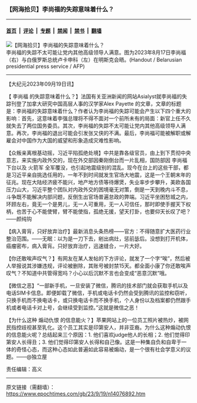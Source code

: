 ### 【网海拾贝】李尚福的失踪意味着什么？

---

#### [首页](../../../..?n14076892) &nbsp;|&nbsp; [评论](../../../../../epoch-comment?n14076892) &nbsp;|&nbsp; [专题](../../../../../epoch-special?n14076892) &nbsp;|&nbsp; [禁闻](../../../../../epoch-news?n14076892) &nbsp;|&nbsp; [禁书](../../../../../books?n14076892) &nbsp;|&nbsp; [翻墙](https://github.com/gfw-breaker/nogfw/blob/master/README.md?n14076892)


<div><img alt="【网海拾贝】李尚福的失踪意味着什么？" class="attachment-djy_600_400 size-djy_600_400 wp-post-image" src="https://i.epochtimes.com/assets/uploads/2023/09/id14074636-000_33RA6A4-600x400.jpg"/>
<div class="caption">
 李尚福的失踪不太可能让党内其他高级领导人满意。图为2023年8月17日李尚福（右）与白俄罗斯总统卢卡申科（左）在明斯克会晤。(Handout / Belarusian presidential press service / AFP)
</div></div><hr/><div class="post_content" id="artbody" itemprop="articleBody">
 <!-- article content begin -->
 <p>
  【大纪元2023年09月19日讯】
 </p>
 <p>
  【
  <ok href="https://www.epochtimes.com/gb/tag/%E6%9D%8E%E5%B0%9A%E7%A6%8F.html">
   李尚福
  </ok>
  的失踪意味着什么？】法国有关亚洲新闻的网站Asialyst就李尚福的失踪刊登了加拿大研究中国高层人事的汉学家Alex Payette 的文章，文章的标题是：李尚福的失踪意味着什么？作者认为李尚福的失踪可能会产生以下四个重大的影响：首先，这意味着李强总理将不得不面对一个前所未有的局面：新官上任不久就失去了两位国务委员。其次，李尚福的失踪不太可能让党内其他高级领导人满意。再次，李尚福的退出可能会引发张又侠的不满。最后，李尚福可能被解职或解雇会对中国作为大国的威望和形象造成灾难性影响。
 </p>
 <p>
  【众叛亲离根基动摇，习近平陷孤绝处境】中共是靠各级官员，由上到下贯彻中央意志，来实施内政外交的，现在外交部因秦刚倒台而一片乱相，国防部因
  <ok href="https://www.epochtimes.com/gb/tag/%E6%9D%8E%E5%B0%9A%E7%A6%8F.html">
   李尚福
  </ok>
  下台以及
  <ok href="https://www.epochtimes.com/gb/tag/%E7%81%AB%E7%AE%AD%E5%86%9B.html">
   火箭军
  </ok>
  全军覆没，也引起地震级别的混乱。现今在台上的这些干部，都是习近平亲自挑选任用的，一年不到时间就发生官场大地震，这是一个王朝末年的征兆。现在大陆经济疲不能兴，地产地方债等待爆煲，失业率步步攀升，美欧各国压力山大，习近平整个团队对内政外交的困境毫无对策，倒是一天到晚内斗不息，斗争既不能解决内部问题，反倒生出官场普遍怠政的弊端。习近平坐困愁城之内，环顾左右，竟无一个是男儿，无一人可重用，无一人可信任，那时即使手握天下权柄，也苦于心不能使臂，臂不能使指，孤绝无援，望天打卦，也要仰天长叹了吧？——颜纯钩
 </p>
 <p>
  【病入膏肓，只好放弃治疗】最新消息头条热榜——官方：不得随意扩大医药行业整治范围。——无眠：以为是一刀下去，剜出病灶，惩前毖后。没想到打开机体，癌瘤密布，病入膏肓。只好放弃治疗，迅速缝合，一片大好。
 </p>
 <p>
  【你还敢唉声叹气？】有网友在某人发帖的下方评论，就发了一个字“唉”，然后被人举报说其涉嫌违规，评论被删除，其账号被封禁15天。都全面小康了你还敢唉声叹气？不知道中共管得宽吗？小心以后沉默不言也会变成“恶意沉默”哦。
 </p>
 <p>
  【微信之恶】“一部新手机，一旦安装了微信，腾讯的技术部门就会获取手机以及电话SIM卡信息。即便卸载了微信，手机或电话卡仍然会受到腾讯的监控和窃听，只换手机而不换电话卡，或只换电话卡而不换手机，个人身份以及档案都仍然跟手机或者电话卡对上号，会继续受到监控。”这就是微信之恶！
 </p>
 <p>
  【为什么这种
  <ok href="https://www.epochtimes.com/gb/tag/%E7%85%BD%E5%8A%A8%E4%BB%87%E6%81%A8.html">
   煽动仇恨
  </ok>
  的信息能火？】苹果网站上的一位员工照片被热炒，被网民指控歧视甚至乳化。这个员工其实是印第安人，并非亚裔。为什么这种煽动仇恨的信息能火呢？总结起来三个原因：1. 他们喜欢judge他人的长相；2. 他们觉得印第安人长得丑；3. 他们觉得印第安人长得和自己像。这是一种集自负和自卑于一体的奇怪心态，而这种心态如此普遍如此容易被煽动，是一个很有社会学意义的议题。——@独立屋
 </p>
 <p>
  责任编辑：高义
 </p>
 <!-- article content end -->
 <div id="below_article_ad">
 </div>
</div>


---

原文链接（需翻墙）：https://www.epochtimes.com/gb/23/9/19/n14076892.htm